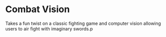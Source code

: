 # Combat Vision

Takes a fun twist on a classic fighting game and computer vision allowing users to air fight with imaginary swords.p




